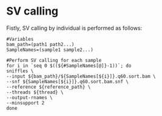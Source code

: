 # SV calling
Fistly, SV calling by individual is performed as follows:
```
#Variables
bam_path=(path1 path2...)
SampleNames=(sample1 sample2...)

#Perform SV calling for each sample
for i in `seq 0 $((${#SampleNames[@]}-1))`; do
sniffles \
--input ${bam_path}/${SampleNames[${i}]}.q60.sort.bam \
--snf ${SampleNames[${i}]}.q60.sort.bam.snf \
--reference ${reference_path} \
--threads ${thread} \
--output-rnames \
--minsupport 2
done
```
